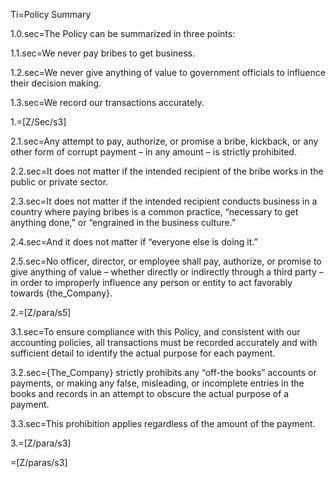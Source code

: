 Ti=Policy Summary

1.0.sec=The Policy can be summarized in three points:

1.1.sec=We never pay bribes to get business.

1.2.sec=We never give anything of value to government officials to influence their decision making.

1.3.sec=We record our transactions accurately.

1.=[Z/Sec/s3]

2.1.sec=Any attempt to pay, authorize, or promise a bribe, kickback, or any other form of corrupt payment – in any amount – is strictly prohibited.

2.2.sec=It does not matter if the intended recipient of the bribe works in the public or private sector.

2.3.sec=It does not matter if the intended recipient conducts business in a country where paying bribes is a common practice, “necessary to get anything done,” or “engrained in the business culture.”

2.4.sec=And it does not matter if “everyone else is doing it.”

2.5.sec=No officer, director, or employee shall pay, authorize, or promise to give anything of value – whether directly or indirectly through a third party – in order to improperly influence any person or entity to act favorably towards {the_Company}.

2.=[Z/para/s5]

3.1.sec=To ensure compliance with this Policy, and consistent with our accounting policies, all transactions must be recorded accurately and with sufficient detail to identify the actual purpose for each payment.

3.2.sec={The_Company} strictly prohibits any “off-the books” accounts or payments, or making any false, misleading, or incomplete entries in the books and records in an attempt to obscure the actual purpose of a payment.

3.3.sec=This prohibition applies regardless of the amount of the payment.

3.=[Z/para/s3]

=[Z/paras/s3]